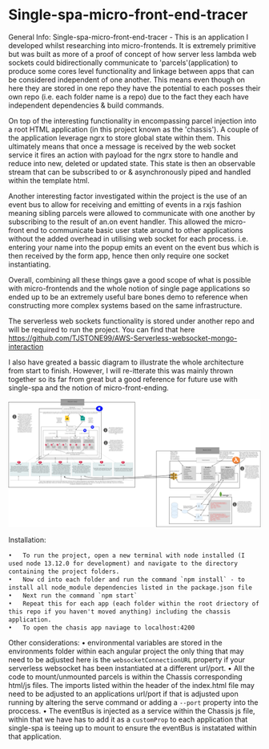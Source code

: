 # Single-spa-micro-front-end-tracer

General Info:
Single-spa-micro-front-end-tracer - This is an application I developed whilst researching into micro-frontends. It is extremely primitive but was built as more of a proof of concept of how server less lambda web sockets could bidirectionally communicate to 'parcels'(application) to produce some cores level functionality and linkage between apps that can be considered independent of one another. This means even though on here they are stored in one repo they have the potential to each posses their own repo (i.e. each folder name is a repo) due to the fact they each have independent dependencies &amp; build commands.

On top of the interesting functionality in encompassing parcel injection into a root HTML application (in this project known as the 'chassis'). A couple of the application leverage ngrx to store global state within them. This ultimately means that once a message is received by the web socket service it fires an action with payload for the ngrx store to handle and reduce into new, deleted or updated state. This state is then an observable stream that can be subscribed to or &amp; asynchronously piped and handled within the template html.

Another interesting factor investigated within the project is the use of an event bus to allow for receiving and emitting of events in a rxjs fashion meaning sibling parcels were allowed to communicate with one another by subscribing to the result of an.on event handler. This allowed the micro-front end to communicate basic user state around to other applications without the added overhead in utilising web socket for each process. i.e. entering your name into the popup emits an event on the event bus which is then received by the form app, hence then only require one socket instantiating. 

Overall, combining all these things gave a good scope of what is possible with micro-frontends and the whole notion of single page applications so ended up to be an extremely useful bare bones demo to reference when constructing more complex systems based on the same infrastructure.

The serverless web sockets functionality is stored under another repo and will be required to run the project. You can find that here https://github.com/TJSTONE99/AWS-Serverless-websocket-mongo-interaction

I also have greated a bassic diagram to illustrate the whole architecture from start to finish. However, I will re-itterate this was mainly thrown together so its far from great but a good reference for future use with single-spa and the notion of micro-front-ending.

![Screenshot](single-spa_serverless-schema.png)

Installation:

	•	To run the project, open a new terminal with node installed (I used node 13.12.0 for development) and navigate to the directory containing the project folders.
	•	Now cd into each folder and run the command `npm install` - to install all node_module dependencies listed in the package.json file
	•	Next run the command `npm start`
	•	Repeat this for each app (each folder within the root driectory of this repo if you haven't moved anything) including the chassis application.
	•	To open the chasis app naviage to localhost:4200

Other considerations:
• environmental variables are stored in the environments folder within each angular project the only thing that may need to be adjusted here is the `websocketConnectionURL` property if your serverless websocket has been instantiated at a different url/port.
• All the code to mount/unmounted parcels is within the Chassis corresponding html/js files. The imports listed within the header of the index.html file may need to be adjusted to an applications url/port if that is adjusted upon running by altering the serve command or adding a `--port` property into the proccess.
• The eventBus is injected as a service within the Chassis js file, within that we have has to add it as a `customProp` to each application that single-spa is teeing up to mount to ensure the eventBus is instatated within that application.
